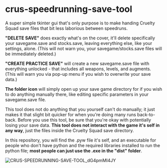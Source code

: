 # crus-speedrunning-save-tool
A super simple tkinter gui that's only purpose is to make handing Cruelty Squad save files that bit less laborious between speedruns.

**"DELETE SAVE"** does exactly what's on the cover, it'll delete specifically your savegame.save and stocks.save, leaving everything else, like your settings, alone. (This will not warn you, your savegame/stocks.save files will be immediately deleted.)

**"CREATE PRACTICE SAVE"** will create a new savegame.save file with everything unlocked - that includes all weapons, levels, and augments. (This will warn you via pop-up menu if you wish to overwrite your save data.)

**The folder icon** will simply open up your save game directory for if you wish to do anything manually there, like editing specific parameters in your savegame.save file.

This tool does not do anything that you yourself can't do manually; it just makes it that slight bit quicker for when you're doing many runs back-to-back. Before you use this tool, be sure that you're okay with potentially losing your save data. **This tool does not interact with the game it's self in any way**, just the files inside the Cruelty Squad save directory.

In this repository, you will find the .pyw file it's self, and an executable for people who don't have python and the required libraries installed to run the python file; **most people can just use the .exe in the "dist" folder**.


![CRUS-SPEEDRUNNING-SAVE-TOOL_dG4pmMI4JY](https://github.com/Radium-Girl/crus-speedrunning-save-tool/assets/173576581/8b5943c6-62a6-43d4-955d-7de7eb6a1519)
